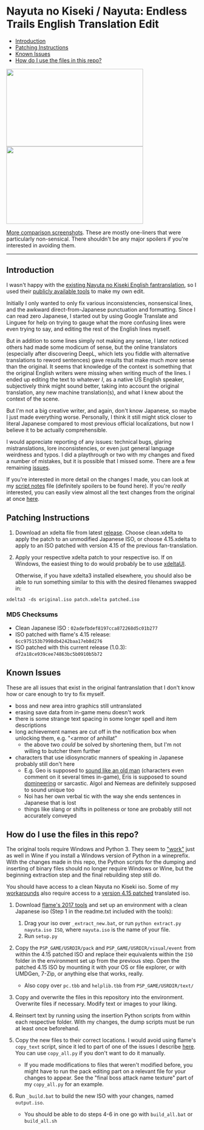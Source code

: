 
# Nayuta no Kiseki / Nayuta: Endless Trails English Translation Edit

<!-- TOC -->
- [Introduction](#introduction)
- [Patching Instructions](#patching-instructions)
- [Known Issues](#known-issues)
- [How do I use the files in this repo?](#how-do-i-use-the-files-in-this-repo)
<!-- /TOC -->

<img src="https://i.imgur.com/1gWUK3w.jpg" width="360" height="204"> <img src="https://i.imgur.com/TT9smIn.jpg" width="360" height="204">


[More comparison screenshots](https://imgur.com/a/yJB1fTj). These are mostly one-liners that were particularly non-sensical. There shouldn't be any major spoilers if you're interested in avoiding them.

---
## Introduction

I wasn't happy with the [existing Nayuta no Kiseki English fantranslation](https://heroesoflegend.org/forums/viewtopic.php?f=22&t=73), so I used their [publicly available tools](https://heroesoflegend.org/forums/viewtopic.php?f=22&t=340) to make my own edit.


Initially I only wanted to only fix various inconsistencies, nonsensical lines, and the awkward direct-from-Japanese punctuation and formatting. Since I can read zero Japanese, I started out by using Google Translate and Linguee for help on trying to gauge what the more confusing lines were even trying to say, and editing the rest of the English lines myself.

But in addition to some lines simply not making any sense, I later noticed others had made some modicum of sense, but the online translators (especially after discovering DeepL, which lets you fiddle with alternative translations to reword sentences) gave results that make much *more* sense than the original. It seems that knowledge of the context is something that the original English writers were missing when writing much of the lines. I ended up editing the text to whatever *I*, as a native US English speaker, subjectively think might sound better, taking into account the original translation, any new machine translation(s), and what I knew about the context of the scene.

But I'm not a big creative writer, and again, don't know Japanese, so maybe I just made everything worse. Personally, I think it still might stick closer to literal Japanese compared to most previous official localizations, but now I believe it to be actually comprehensible.

I would appreciate reporting of any issues: technical bugs, glaring mistranslations, lore inconsistencies, or even just general language weirdness and typos. I did a playthrough or two with my changes and fixed a number of mistakes, but it is possible that I missed some. There are a few remaining [issues](#known-issues). 

If you're interested in more detail on the changes I made, you can look at my [script notes](./notes.md) file (definitely spoilers to be found here). If you're *really* interested, you can easily view almost all the text changes from the original at once [here](https://github.com/dackst/nayuta/compare/a6cecc6651f386ab3fabcab64cf440e021fa99bd...original).


## Patching Instructions
1. Download an xdelta file from latest [release](https://github.com/dackst/nayuta/releases). Choose clean.xdelta to apply the patch to an unmodified Japanese ISO, or choose 4.15.xdelta to apply to an ISO patched with version 4.15 of the previous fan-translation.
2. Apply your respective xdelta patch to your respective iso. If on Windows, the easiest thing to do would probably be to use [xdeltaUI](https://www.romhacking.net/utilities/598/).

   Otherwise, if you have xdelta3 installed elsewhere, you should also be able to run something similar to this with the desired filenames swapped in:
```
xdelta3 -ds original.iso patch.xdelta patched.iso
```


### MD5 Checksums
* Clean Japanese ISO : `02adefbdef8197cca872268d5c01b277`
* ISO patched with flame's 4.15 release: `6cc975153b7998db4242baa17eb8d276`
* ISO patched with this current release (1.0.3): `df2a18ce939cee74863bc5b0910b5b72`


## Known Issues

These are all issues that exist in the original fantranslation that I don't know how or care enough to try to fix myself.

* boss and new area intro graphics still untranslated
* erasing save data from in-game menu doesn't work
* there is some strange text spacing in some longer spell and item descriptions
* long achievement names are cut off in the notification box when unlocking them, e.g. "<armor of anhillat"
  * the above two *could* be solved by shortening them, but I'm not willing to butcher them further
* characters that use idiosyncratic manners of speaking in Japanese probably still don't here
  * E.g. Geo is supposed to [sound like an old man](https://legendofheroes.fandom.com/wiki/Lychnis_Gio) (characters even comment on it several times in-game), Eris is supposed to sound [domineering](https://legendofheroes.fandom.com/wiki/Song_Priestess_Elislette) or sarcastic. Algol and Nemeas are definitely supposed to sound unique too
  * Noi has her own verbal tic with the way she ends sentences in Japanese that is lost
  * things like slang or shifts in politeness or tone are probably still not accurately conveyed




## How do I use the files in this repo?

The original tools require Windows and Python 3. They seem to ["work"](./notes.md#why-not-just-use-flames-tools-directly) just as well in Wine if you install a Windows version of Python in a wineprefix. With the changes made in this repo, the Python scripts for the dumping and inserting of binary files should no longer require Windows or Wine, but the beginning extraction step and the final rebuilding step still do.

You should have access to a clean Nayuta no Kiseki iso. Some of my [workarounds](https://github.com/dackst/nayuta/blob/master/notes.md#solutions) also require access to a [version 4.15 patched](https://heroesoflegend.org/forums/viewtopic.php?f=22&t=73) translated iso.

1. Download [flame's 2017 tools](https://heroesoflegend.org/forums/viewtopic.php?f=22&t=340) and set up an environment with a clean Japanese iso (Step 1 in the readme.txt included with the tools):
    1. Drag your iso over `_extract_new.bat`, or run `python extract.py nayuta.iso ISO`, where `nayuta.iso` is the name of your file.
    2. Run `setup.py`
2. Copy the `PSP_GAME/USRDIR/pack` and `PSP_GAME/USRDIR/visual/event` from within the 4.15 patched ISO and replace their equivalents within the `ISO` folder in the environment set up from the previous step. Open the patched 4.15 ISO by mounting it with your OS or file explorer, or with UMDGen, 7-Zip, or anything else that works, really.
    * Also copy over `pc.tbb` and `helplib.tbb` from `PSP_GAME/USRDIR/text/` 
3. Copy and overwrite the files in this repository into the environment. Overwrite files if necessary. Modify text or images to your liking. 
4. Reinsert text by running using the insertion Python scripts from within each respective folder. With my changes, the dump scripts must be run at least once beforehand.
5. Copy the new files to their correct locations. I would avoid using flame's `copy_text` script, since it led to part of one of the issues I describe [here](./notes.md#why-not-just-use-flames-tools-directly). You can use `copy_all.py` if you don't want to do it manually.
    * If you made modifications to files that weren't modified before, you might have to run the pack editing part on a relevant file for your changes to appear. See the "final boss attack name texture" part of my `copy_all.py` for an example.
6. Run `_build.bat` to build the new ISO with your changes, named `output.iso`.

   * You should be able to do steps 4-6 in one go with `build_all.bat` or `build_all.sh`





